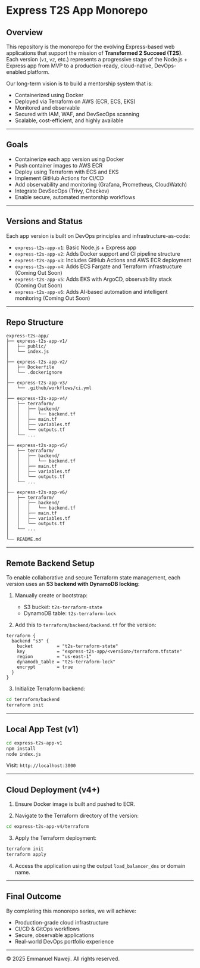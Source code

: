 # Express T2S App Monorepo

## Overview

This repository is the monorepo for the evolving Express-based web applications that support the mission of **Transformed 2 Succeed (T2S)**. Each version (`v1`, `v2`, etc.) represents a progressive stage of the Node.js + Express app from MVP to a production-ready, cloud-native, DevOps-enabled platform.

Our long-term vision is to build a mentorship system that is:
- Containerized using Docker
- Deployed via Terraform on AWS (ECR, ECS, EKS)
- Monitored and observable
- Secured with IAM, WAF, and DevSecOps scanning
- Scalable, cost-efficient, and highly available

---

## Goals

- Containerize each app version using Docker
- Push container images to AWS ECR
- Deploy using Terraform with ECS and EKS
- Implement GitHub Actions for CI/CD
- Add observability and monitoring (Grafana, Prometheus, CloudWatch)
- Integrate DevSecOps (Trivy, Checkov)
- Enable secure, automated mentorship workflows

---

## Versions and Status

Each app version is built on DevOps principles and infrastructure-as-code:

- `express-t2s-app-v1`: Basic Node.js + Express app
- `express-t2s-app-v2`: Adds Docker support and CI pipeline structure
- `express-t2s-app-v3`: Includes GitHub Actions and AWS ECR deployment
- `express-t2s-app-v4`: Adds ECS Fargate and Terraform infrastructure (Coming Out Soon)
- `express-t2s-app-v5`: Adds EKS with ArgoCD, observability stack (Coming Out Soon)
- `express-t2s-app-v6`: Adds AI-based automation and intelligent monitoring (Coming Out Soon)

---

## Repo Structure

```
express-t2s-app/
├── express-t2s-app-v1/
│   ├── public/
│   └── index.js
│
├── express-t2s-app-v2/
│   ├── Dockerfile
│   └── .dockerignore
│
├── express-t2s-app-v3/
│   └── .github/workflows/ci.yml
│
├── express-t2s-app-v4/
│   ├── terraform/
│   │   ├── backend/
│   │   │   └── backend.tf
│   │   ├── main.tf
│   │   ├── variables.tf
│   │   └── outputs.tf
│   └── ...
│
├── express-t2s-app-v5/
│   ├── terraform/
│   │   ├── backend/
│   │   │   └── backend.tf
│   │   ├── main.tf
│   │   ├── variables.tf
│   │   └── outputs.tf
│   └── ...
│
├── express-t2s-app-v6/
│   ├── terraform/
│   │   ├── backend/
│   │   │   └── backend.tf
│   │   ├── main.tf
│   │   ├── variables.tf
│   │   └── outputs.tf
│   └── ...
│
└── README.md
```

---

## Remote Backend Setup

To enable collaborative and secure Terraform state management, each version uses an **S3 backend with DynamoDB locking**:

1. Manually create or bootstrap:
   - S3 bucket: `t2s-terraform-state`
   - DynamoDB table: `t2s-terraform-lock`

2. Add this to `terraform/backend/backend.tf` for the version:

```hcl
terraform {
  backend "s3" {
    bucket         = "t2s-terraform-state"
    key            = "express-t2s-app/<version>/terraform.tfstate"
    region         = "us-east-1"
    dynamodb_table = "t2s-terraform-lock"
    encrypt        = true
  }
}
```

3. Initialize Terraform backend:

```bash
cd terraform/backend
terraform init
```

---

## Local App Test (v1)

```bash
cd express-t2s-app-v1
npm install
node index.js
```

Visit: `http://localhost:3000`

---

## Cloud Deployment (v4+)

1. Ensure Docker image is built and pushed to ECR.

2. Navigate to the Terraform directory of the version:

```bash
cd express-t2s-app-v4/terraform
```

3. Apply the Terraform deployment:

```bash
terraform init
terraform apply
```

4. Access the application using the output `load_balancer_dns` or domain name.

---

## Final Outcome

By completing this monorepo series, we will achieve:
- Production-grade cloud infrastructure
- CI/CD & GitOps workflows
- Secure, observable applications
- Real-world DevOps portfolio experience

---

© 2025 Emmanuel Naweji. All rights reserved.
